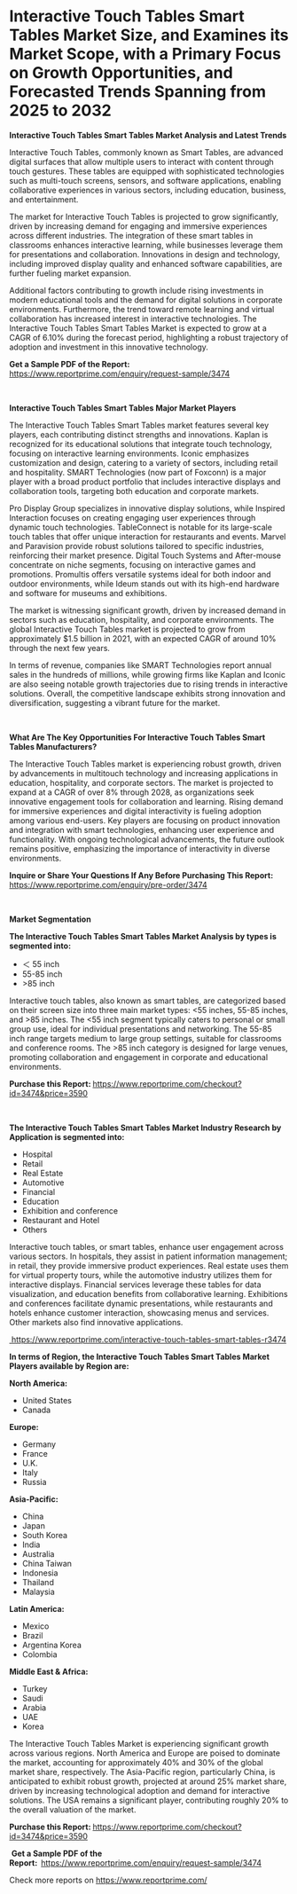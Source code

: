 <p><h1>Interactive Touch Tables Smart Tables Market Size, and Examines its Market Scope, with a Primary Focus on Growth Opportunities, and Forecasted Trends Spanning from 2025 to 2032</h1></p><p><strong>Interactive Touch Tables Smart Tables Market Analysis and Latest Trends</strong></p>
<p><p>Interactive Touch Tables, commonly known as Smart Tables, are advanced digital surfaces that allow multiple users to interact with content through touch gestures. These tables are equipped with sophisticated technologies such as multi-touch screens, sensors, and software applications, enabling collaborative experiences in various sectors, including education, business, and entertainment.</p><p>The market for Interactive Touch Tables is projected to grow significantly, driven by increasing demand for engaging and immersive experiences across different industries. The integration of these smart tables in classrooms enhances interactive learning, while businesses leverage them for presentations and collaboration. Innovations in design and technology, including improved display quality and enhanced software capabilities, are further fueling market expansion.</p><p>Additional factors contributing to growth include rising investments in modern educational tools and the demand for digital solutions in corporate environments. Furthermore, the trend toward remote learning and virtual collaboration has increased interest in interactive technologies. The Interactive Touch Tables Smart Tables Market is expected to grow at a CAGR of 6.10% during the forecast period, highlighting a robust trajectory of adoption and investment in this innovative technology.</p></p>
<p><strong>Get a Sample PDF of the Report:&nbsp;</strong> <a href="https://www.reportprime.com/enquiry/request-sample/3474?utm_campaign=3580&utm_medium=2&utm_source=Github&utm_content=ia&utm_term=18032025&utm_id=interactive-touch-tables-smart-tables">https://www.reportprime.com/enquiry/request-sample/3474</a></p>
<p>&nbsp;</p>
<p><strong>Interactive Touch Tables Smart Tables Major Market Players</strong></p>
<p><p>The Interactive Touch Tables Smart Tables market features several key players, each contributing distinct strengths and innovations. Kaplan is recognized for its educational solutions that integrate touch technology, focusing on interactive learning environments. Iconic emphasizes customization and design, catering to a variety of sectors, including retail and hospitality. SMART Technologies (now part of Foxconn) is a major player with a broad product portfolio that includes interactive displays and collaboration tools, targeting both education and corporate markets.</p><p>Pro Display Group specializes in innovative display solutions, while Inspired Interaction focuses on creating engaging user experiences through dynamic touch technologies. TableConnect is notable for its large-scale touch tables that offer unique interaction for restaurants and events. Marvel and Paravision provide robust solutions tailored to specific industries, reinforcing their market presence. Digital Touch Systems and After-mouse concentrate on niche segments, focusing on interactive games and promotions. Promultis offers versatile systems ideal for both indoor and outdoor environments, while Ideum stands out with its high-end hardware and software for museums and exhibitions.</p><p>The market is witnessing significant growth, driven by increased demand in sectors such as education, hospitality, and corporate environments. The global Interactive Touch Tables market is projected to grow from approximately $1.5 billion in 2021, with an expected CAGR of around 10% through the next few years.</p><p>In terms of revenue, companies like SMART Technologies report annual sales in the hundreds of millions, while growing firms like Kaplan and Iconic are also seeing notable growth trajectories due to rising trends in interactive solutions. Overall, the competitive landscape exhibits strong innovation and diversification, suggesting a vibrant future for the market.</p></p>
<p>&nbsp;</p>
<p><strong>What Are The Key Opportunities For Interactive Touch Tables Smart Tables Manufacturers?</strong></p>
<p><p>The Interactive Touch Tables market is experiencing robust growth, driven by advancements in multitouch technology and increasing applications in education, hospitality, and corporate sectors. The market is projected to expand at a CAGR of over 8% through 2028, as organizations seek innovative engagement tools for collaboration and learning. Rising demand for immersive experiences and digital interactivity is fueling adoption among various end-users. Key players are focusing on product innovation and integration with smart technologies, enhancing user experience and functionality. With ongoing technological advancements, the future outlook remains positive, emphasizing the importance of interactivity in diverse environments.</p></p>
<p><strong>Inquire or Share Your Questions If Any Before Purchasing This Report:</strong> <a href="https://www.reportprime.com/enquiry/pre-order/3474?utm_campaign=3580&utm_medium=2&utm_source=Github&utm_content=ia&utm_term=18032025&utm_id=interactive-touch-tables-smart-tables">https://www.reportprime.com/enquiry/pre-order/3474</a></p>
<p>&nbsp;</p>
<p><strong>Market Segmentation</strong></p>
<p><strong>The Interactive Touch Tables Smart Tables Market Analysis by types is segmented into:</strong></p>
<p><ul><li>＜ 55 inch</li><li>55-85 inch</li><li>>85 inch</li></ul></p>
<p><p>Interactive touch tables, also known as smart tables, are categorized based on their screen size into three main market types: <55 inches, 55-85 inches, and >85 inches. The <55 inch segment typically caters to personal or small group use, ideal for individual presentations and networking. The 55-85 inch range targets medium to large group settings, suitable for classrooms and conference rooms. The >85 inch category is designed for large venues, promoting collaboration and engagement in corporate and educational environments.</p></p>
<p><strong>Purchase this Report:&nbsp;</strong><a href="https://www.reportprime.com/checkout?id=3474&price=3590&utm_campaign=3580&utm_medium=2&utm_source=Github&utm_content=ia&utm_term=18032025&utm_id=interactive-touch-tables-smart-tables">https://www.reportprime.com/checkout?id=3474&price=3590</a></p>
<p>&nbsp;</p>
<p><strong>The Interactive Touch Tables Smart Tables Market Industry Research by Application is segmented into:</strong></p>
<p><ul><li>Hospital</li><li>Retail</li><li>Real Estate</li><li>Automotive</li><li>Financial</li><li>Education</li><li>Exhibition and conference</li><li>Restaurant and Hotel</li><li>Others</li></ul></p>
<p><p>Interactive touch tables, or smart tables, enhance user engagement across various sectors. In hospitals, they assist in patient information management; in retail, they provide immersive product experiences. Real estate uses them for virtual property tours, while the automotive industry utilizes them for interactive displays. Financial services leverage these tables for data visualization, and education benefits from collaborative learning. Exhibitions and conferences facilitate dynamic presentations, while restaurants and hotels enhance customer interaction, showcasing menus and services. Other markets also find innovative applications.</p></p>
<p><a href="https://www.reportprime.com/interactive-touch-tables-smart-tables-r3474?utm_campaign=3580&utm_medium=2&utm_source=Github&utm_content=ia&utm_term=18032025&utm_id=interactive-touch-tables-smart-tables">&nbsp;https://www.reportprime.com/interactive-touch-tables-smart-tables-r3474</a></p>
<p><strong>In terms of Region, the Interactive Touch Tables Smart Tables Market Players available by Region are:</strong></p>
<p>
    <p> <strong> North America: </strong>
        <ul>
            <li>United States</li>
            <li>Canada</li>
        </ul>
        </p> 
    <p> <strong> Europe: </strong>
        <ul>
            <li>Germany</li>
            <li>France</li>
            <li>U.K.</li>
            <li>Italy</li>
            <li>Russia</li>
        </ul>
        </p> 
    <p> <strong> Asia-Pacific: </strong>
        <ul>
            <li>China</li>
            <li>Japan</li>
            <li>South Korea</li>
            <li>India</li>
            <li>Australia</li>
            <li>China Taiwan</li>
            <li>Indonesia</li>
            <li>Thailand</li>
            <li>Malaysia</li>
        </ul>
        </p> 
    <p> <strong> Latin America: </strong>
        <ul>
            <li>Mexico</li>
            <li>Brazil</li>
            <li>Argentina Korea</li>
            <li>Colombia</li>
        </ul>
        </p> 
    <p> <strong> Middle East & Africa: </strong>
        <ul>
            <li>Turkey</li>
            <li>Saudi</li>
            <li>Arabia</li>
            <li>UAE</li>
            <li>Korea</li>
        </ul>
    </p>
    </p>
<p><p>The Interactive Touch Tables Market is experiencing significant growth across various regions. North America and Europe are poised to dominate the market, accounting for approximately 40% and 30% of the global market share, respectively. The Asia-Pacific region, particularly China, is anticipated to exhibit robust growth, projected at around 25% market share, driven by increasing technological adoption and demand for interactive solutions. The USA remains a significant player, contributing roughly 20% to the overall valuation of the market.</p></p>
<p><strong>Purchase this Report: </strong><a href="https://www.reportprime.com/checkout?id=3474&price=3590&utm_campaign=3580&utm_medium=2&utm_source=Github&utm_content=ia&utm_term=18032025&utm_id=interactive-touch-tables-smart-tables">https://www.reportprime.com/checkout?id=3474&price=3590</a></p>
<p>&nbsp;<strong>Get a Sample PDF of the Report:&nbsp;&nbsp;</strong><a href="https://www.reportprime.com/enquiry/request-sample/3474?utm_campaign=3580&utm_medium=2&utm_source=Github&utm_content=ia&utm_term=18032025&utm_id=interactive-touch-tables-smart-tables">https://www.reportprime.com/enquiry/request-sample/3474</a></p>
<p><strong></strong></p>
<p>Check more reports on <a href="https://www.reportprime.com/?utm_campaign=3580&utm_medium=2&utm_source=Github&utm_content=ia&utm_term=18032025&utm_id=interactive-touch-tables-smart-tables">https://www.reportprime.com/</a></p>